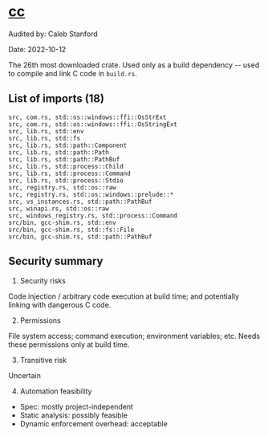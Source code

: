 # [cc](https://docs.rs/cc/latest/cc/)

Audited by: Caleb Stanford

Date: 2022-10-12

The 26th most downloaded crate.
Used only as a build dependency --
used to compile and link C code in `build.rs`.

## List of imports (18)

```
src, com.rs, std::os::windows::ffi::OsStrExt
src, com.rs, std::os::windows::ffi::OsStringExt
src, lib.rs, std::env
src, lib.rs, std::fs
src, lib.rs, std::path::Component
src, lib.rs, std::path::Path
src, lib.rs, std::path::PathBuf
src, lib.rs, std::process::Child
src, lib.rs, std::process::Command
src, lib.rs, std::process::Stdio
src, registry.rs, std::os::raw
src, registry.rs, std::os::windows::prelude::*
src, vs_instances.rs, std::path::PathBuf
src, winapi.rs, std::os::raw
src, windows_registry.rs, std::process::Command
src/bin, gcc-shim.rs, std::env
src/bin, gcc-shim.rs, std::fs::File
src/bin, gcc-shim.rs, std::path::PathBuf
```

## Security summary

1. Security risks

Code injection / arbitrary code execution at build time;
and potentially linking with dangerous C code.

2. Permissions

File system access; command execution; environment variables; etc.
Needs these permissions only at build time.

3. Transitive risk

Uncertain

4. Automation feasibility

- Spec: mostly project-independent
- Static analysis: possibly feasible
- Dynamic enforcement overhead: acceptable
